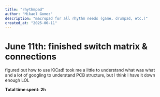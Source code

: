 ```yaml
---
title: "rhythmpad"
author: "Mikael Gomez"
description: "macropad for all rhythm needs (game, drumpad, etc.)"
created_at: "2025-06-11"
---
```


# June 11th: finished switch matrix & connections 

figured out how to use KiCad! took me a little to understand what was what and a lot of googling to understand PCB structure, but I think I have it down enough LOL



**Total time spent: 2h**
